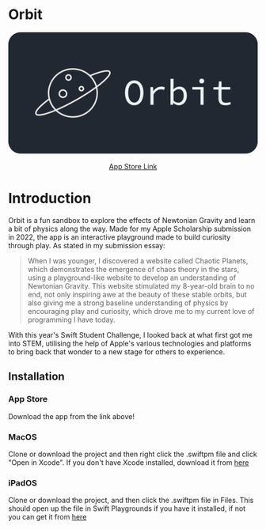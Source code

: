 # Orbit

![Orbit Logo](Swift%20Student%20Challenge%202022.swiftpm/assets/graphic.png)

<p align="center"><a href="https://apps.apple.com/au/app/orbitals/id1620464132">App Store Link</a></p>

# Introduction
Orbit is a fun sandbox to explore the effects of Newtonian Gravity and learn a bit of physics along the way. Made for my Apple Scholarship submission in 2022, the app is an interactive playground made to build curiosity through play. As stated in my submission essay:

> When I was younger, I discovered a website called Chaotic Planets, which demonstrates the emergence of chaos theory in the stars, using a playground-like website to develop an understanding of Newtonian Gravity. This website stimulated my 8-year-old brain to no end, not only inspiring awe at the beauty of these stable orbits, but also giving me a strong baseline understanding of physics by encouraging play and curiosity, which drove me to my current love of programming I have today.

With this year's Swift Student Challenge, I looked back at what first got me into STEM, utilising the help of Apple's various technologies and platforms to bring back that wonder to a new stage for others to experience.

## Installation
### App Store
Download the app from the link above!
### MacOS
Clone or download the project and then right click the .swiftpm file and click "Open in Xcode". If you don't have Xcode installed, download it from [here](https://apps.apple.com/au/app/xcode/id497799835?mt=12)
### iPadOS
Clone or download the project, and then click the .swiftpm file in Files. This should open up the file in Swift Playgrounds if you have it installed, if not you can get it from [here](https://apps.apple.com/au/app/swift-playgrounds/id1496833156?mt=12)
